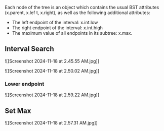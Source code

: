Each node of the tree is an object which contains the usual BST attributes (x.parent, x.lef t, x.right), as well as the following additional attributes: 
- The left endpoint of the interval: x.int.low
- The right endpoint of the interval: x.int.high 
- The maximum value of all endpoints in its subtree: x.max.

## Interval Search

![[Screenshot 2024-11-18 at 2.45.55 AM.jpg]]

![[Screenshot 2024-11-18 at 2.50.02 AM.jpg]]

### Lower endpoint
	
![[Screenshot 2024-11-18 at 2.59.22 AM.jpg]]

## Set Max
![[Screenshot 2024-11-18 at 2.57.31 AM.jpg]]